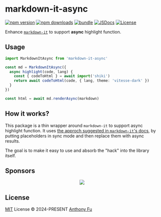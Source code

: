 # markdown-it-async

[![npm version][npm-version-src]][npm-version-href]
[![npm downloads][npm-downloads-src]][npm-downloads-href]
[![bundle][bundle-src]][bundle-href]
[![JSDocs][jsdocs-src]][jsdocs-href]
[![License][license-src]][license-href]

Enhance [`markdown-it`](https://github.com/markdown-it/markdown-it) to support **async** highlight function.

## Usage

```ts
import MarkdownItAsync from 'markdown-it-async'

const md = MarkdownItAsync({
  async highlight(code, lang) {
    const { codeToHtml } = await import('shiki')
    return await codeToHtml(code, { lang, theme: 'vitesse-dark' })
  }
})

const html = await md.renderAsync(markdown)
```

## How it works?

This package is a thin wrapper around `markdown-it` to support async highlight function. It uses [the approch suggested in `markdown-it`'s docs](https://github.com/markdown-it/markdown-it/blob/master/docs/development.md#i-need-async-rule-how-to-do-it), by putting placeholders in sync mode and then replace them with async results.

The goal is to make it easy to use and absorb the "hack" into the library itself.

## Sponsors

<p align="center">
  <a href="https://cdn.jsdelivr.net/gh/antfu/static/sponsors.svg">
    <img src='https://cdn.jsdelivr.net/gh/antfu/static/sponsors.svg'/>
  </a>
</p>

## License

[MIT](./LICENSE) License © 2024-PRESENT [Anthony Fu](https://github.com/antfu)

<!-- Badges -->

[npm-version-src]: https://img.shields.io/npm/v/markdown-it-async?style=flat&colorA=080f12&colorB=1fa669
[npm-version-href]: https://npmjs.com/package/markdown-it-async
[npm-downloads-src]: https://img.shields.io/npm/dm/markdown-it-async?style=flat&colorA=080f12&colorB=1fa669
[npm-downloads-href]: https://npmjs.com/package/markdown-it-async
[bundle-src]: https://img.shields.io/bundlephobia/minzip/markdown-it-async?style=flat&colorA=080f12&colorB=1fa669&label=minzip
[bundle-href]: https://bundlephobia.com/result?p=markdown-it-async
[license-src]: https://img.shields.io/github/license/antfu/markdown-it-async.svg?style=flat&colorA=080f12&colorB=1fa669
[license-href]: https://github.com/antfu/markdown-it-async/blob/main/LICENSE
[jsdocs-src]: https://img.shields.io/badge/jsdocs-reference-080f12?style=flat&colorA=080f12&colorB=1fa669
[jsdocs-href]: https://www.jsdocs.io/package/markdown-it-async
